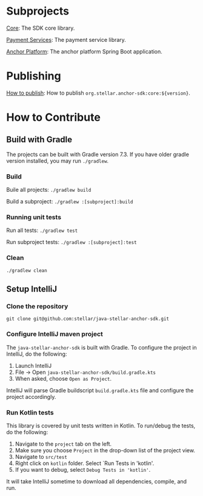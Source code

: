 # Subprojects
[Core](core.md): The SDK core library.

[Payment Services](payment-services.md): The payment service library.

[Anchor Platform](anchor-platform.md): The anchor platform Spring Boot application.

# Publishing 
[How to publish](publishing.md): How to publish `org.stellar.anchor-sdk:core:${version}`.

# How to Contribute

## Build with Gradle
The projects can be built with Gradle version 7.3. If you have older gradle version installed, you may run `./gradlew`.

### Build
Buile all projects: `./gradlew build`

Build a subproject: `./gradlew :[subproject]:build`

### Running unit tests
Run all tests: `./gradlew test`

Run subproject tests: `./gradlew :[subproject]:test`

### Clean
`./gradlew clean`

## Setup IntelliJ

### Clone the repository
```
git clone git@github.com:stellar/java-stellar-anchor-sdk.git
```

### Configure IntelliJ maven project
The `java-stellar-anchor-sdk` is built with Gradle. To configure the project in IntelliJ, do the following:

1. Launch IntelliJ
2. File -> Open `java-stellar-anchor-sdk/build.gradle.kts`
3. When asked, choose `Open as Project`. 

IntelliJ will parse Gradle buildscript `build.gradle.kts` file and configure the project accordingly.

### Run Kotlin tests

This library is covered by unit tests written in Kotlin. To run/debug the tests, do the following:

1. Navigate to the `project` tab on the left.
2. Make sure you choose `Project` in the drop-down list of the project view.
3. Navigate to `src/test`
4. Right click on `kotlin` folder. Select `Run Tests in 'kotlin'.
5. If you want to debug, select `Debug Tests in 'kotlin'`. 

It will take IntelliJ sometime to download all dependencies, compile, and run. 


